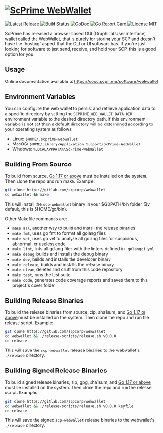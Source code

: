 # [![ScPrime WebWallet](https://scpri.me/imagestore/SPRho_256x256.png)](http://scpri.me)

[![Latest Release](https://gitlab.com/scpcorp/webwallet/-/badges/release.svg)](https://gitlab.com/scpcorp/webwallet/-/tags)
[![Build Status](https://gitlab.com/scpcorp/webwallet/badges/main/pipeline.svg)](https://gitlab.com/scpcorp/webwallet/commits/main)
[![GoDoc](https://godoc.org/gitlab.com/scpcorp/webwallet?status.svg)](https://godoc.org/gitlab.com/scpcorp/webwallet)
[![Go Report Card](https://goreportcard.com/badge/gitlab.com/scpcorp/webwallet)](https://goreportcard.com/report/gitlab.com/scpcorp/webwallet)
[![License MIT](https://img.shields.io/badge/License-MIT-brightgreen.svg)](https://gitlab.com/scpcorp/webwallet/-/blob/main/LICENSE)

ScPrime has released a browser based GUI (Graphical User Interface) wallet called the WebWallet, that is purely for storing your SCP and doesn't have the 'hosting' aspect that the CLI or UI software has. If you're just looking for software to just send, receive, and hold your SCP, this is a good option for you.

Usage
-----

Online documentation available at https://docs.scpri.me/software/webwallet

Environment Variables
---------------------

You can configure the web wallet to persist and retrieve application data to a specific directory by setting the `SCPRIME_WEB_WALLET_DATA_DIR` environment variable to the desired directory path. If this environment variable is not set then a default directory will be determined according to your operating system as follows:
  * Linux:   `$HOME/.scprime-webwallet`
  * MacOS:   `$HOME/Library/Application Support/ScPrime-WebWallet`
  * Windows: `%LOCALAPPDATA%\ScPrime-WebWallet`

Building From Source
--------------------

To build from source, [Go 1.17 or above](https://golang.org/doc/install) must be installed on the system. Then clone the repo and run make. Example:

```sh
git clone https://gitlab.com/scpcorp/webwallet
cd webwallet && make
```

This will install the `scp-webwallet` binary in your $GOPATH/bin folder (By default, this is $HOME/go/bin).

Other Makefile commands are:
* `make all`, another way to build and install the release binaries
* `make fmt`, uses go fmt to format all golang files
* `make vet`, uses go vet to analyze all golang files for suspicious, abnormal, or useless code
* `make lint`, lints all golang files with the linters defined in `.golangci.yml`
* `make debug`, builds and installs the debug binary
* `make dev`, builds and installs the developer binary
* `make release`, builds and installs the release binary
* `make clean`, deletes and cruft from this code repository
* `make test`, runs the test suite
* `make code`, generates code coverage reports and saves them to this project's cover folder

Building Release Binaries
-------------------------

To build the release binaries from source; zip, sha1sum, and [Go 1.17 or above](https://golang.org/doc/install) must be installed on the system. Then clone the repo and run the release script. Example:

```sh
git clone https://gitlab.com/scpcorp/webwallet
cd webwallet && ./release-scripts/release.sh v0.0.0
cd release
```

This will save the `scp-webwallet` release binaries to the webwallet's `./release` directory.

Building Signed Release Binaries
--------------------------------

To build signed release binaries; zip, gpg, sha1sum, and [Go 1.17 or above](https://golang.org/doc/install) must be installed on the system. Then clone the repo and run the release script. Example:
```sh
git clone https://gitlab.com/scpcorp/webwallet
cd webwallet && ./release-scripts/release.sh v0.0.0 keyfile
cd release
```

This will save the signed `scp-webwallet` release binaries to the webwallet's `./release` directory.
